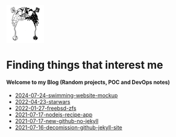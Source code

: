 <link rel="icon" type="image/x-icon" href="favicon.ico">
<a href="https://thraddash.github.io" target="_blank"><img src="https://raw.githubusercontent.com/thraddash/thraddash.github.io/master/avatar/light-dark-avatar.png" height="100" width="100" /></a> 

# Finding things that interest me
#### Welcome to my Blog (Random projects, POC and DevOps notes)
* [2024-07-24-swimming-website-mockup](posts/2024-07-24-swimming-website-mockup.md)
* [2022-04-23-starwars](posts/2022-04-23-starwars.md)
* [2022-01-27-freebsd-zfs](posts/2022-01-27-freebsd-zfs.md)
* [2021-07-17-nodejs-recipe-app](posts/2021-07-17-nodejs-recipe-app.md)
* [2021-07-17-new-github-no-jekyll](posts/2021-07-17-new-github-no-jekyll.md)
* [2021-07-16-decomission-github-jekyll-site](posts/2021-07-16-decomission-github-jekyll-site.md) 


